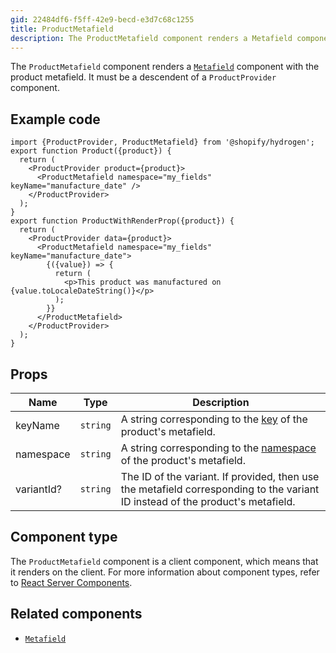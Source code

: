 ```yaml
---
gid: 22484df6-f5ff-42e9-becd-e3d7c68c1255
title: ProductMetafield
description: The ProductMetafield component renders a Metafield component with the product metafield.
---
```


The `ProductMetafield` component renders a
[`Metafield`](https://shopify.dev/api/hydrogen/components/primitive/metafield) component with the product metafield.
It must be a descendent of a `ProductProvider` component.

## Example code

```tsx
import {ProductProvider, ProductMetafield} from '@shopify/hydrogen';
export function Product({product}) {
  return (
    <ProductProvider product={product}>
      <ProductMetafield namespace="my_fields" keyName="manufacture_date" />
    </ProductProvider>
  );
}
export function ProductWithRenderProp({product}) {
  return (
    <ProductProvider data={product}>
      <ProductMetafield namespace="my_fields" keyName="manufacture_date">
        {({value}) => {
          return (
            <p>This product was manufactured on {value.toLocaleDateString()}</p>
          );
        }}
      </ProductMetafield>
    </ProductProvider>
  );
}
```

## Props

| Name       | Type                | Description                                                                                                                                  |
| ---------- | ------------------- | -------------------------------------------------------------------------------------------------------------------------------------------- |
| keyName    | <code>string</code> | A string corresponding to the [key](https://shopify.dev/api/storefront/reference/common-objects/metafield) of the product's metafield.       |
| namespace  | <code>string</code> | A string corresponding to the [namespace](https://shopify.dev/api/storefront/reference/common-objects/metafield) of the product's metafield. |
| variantId? | <code>string</code> | The ID of the variant. If provided, then use the metafield corresponding to the variant ID instead of the product's metafield.               |

## Component type

The `ProductMetafield` component is a client component, which means that it renders on the client. For more information about component types, refer to [React Server Components](https://shopify.dev/custom-storefronts/hydrogen/framework/react-server-components).

## Related components

- [`Metafield`](https://shopify.dev/api/hydrogen/components/primitive/metafield)
